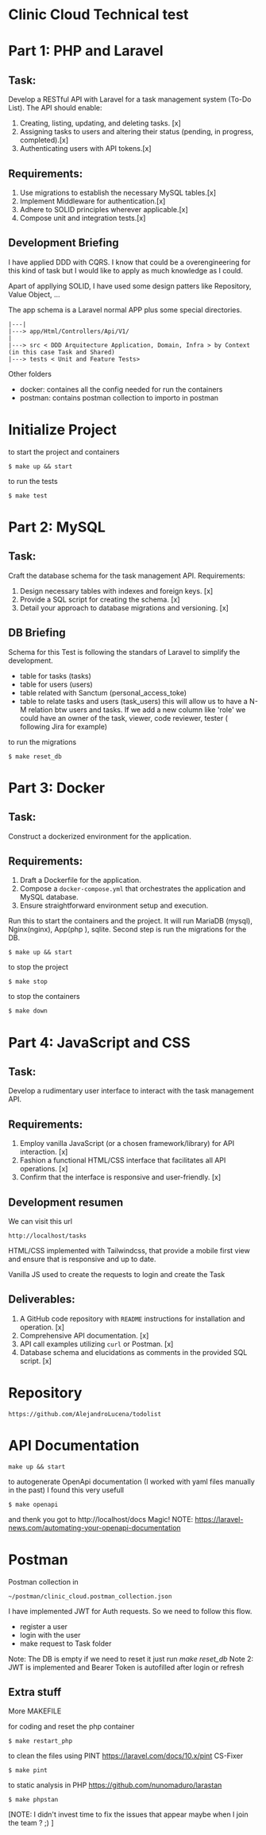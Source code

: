 # Clinic Cloud Technical test

# Part 1: PHP and Laravel

## Task:

Develop a RESTful API with Laravel for a task management system (To-Do List). The
API should enable:

1. Creating, listing, updating, and deleting tasks. [x]
2. Assigning tasks to users and altering their status (pending, in progress, completed).[x]
3. Authenticating users with API tokens.[x]

## Requirements:

1. Use migrations to establish the necessary MySQL tables.[x] 
2. Implement Middleware for authentication.[x] 
3. Adhere to SOLID principles wherever applicable.[x] 
4. Compose unit and integration tests.[x] 

## Development Briefing

I have applied DDD with CQRS. I know that could be a overengineering for this kind of task but I would like to apply as much knowledge as I could. 

Apart of appllying SOLID, I have used some design patters like Repository, Value Object, ...

The app schema is a Laravel normal APP plus some special directories.

```
|---|
|---> app/Html/Controllers/Api/V1/
|
|---> src < DDD Arquitecture Application, Domain, Infra > by Context (in this case Task and Shared)
|---> tests < Unit and Feature Tests>

```
Other folders

- docker: containes all the config needed for run the containers
- postman: contains postman collection to importo in postman

# Initialize Project
to start the project and containers
```
$ make up && start
```
to run the tests
```
$ make test
```

# Part 2: MySQL

## Task:

Craft the database schema for the task management API.
Requirements:

1. Design necessary tables with indexes and foreign keys. [x] 
2. Provide a SQL script for creating the schema. [x] 
3. Detail your approach to database migrations and versioning. [x] 

## DB Briefing

Schema for this Test is following the standars of Laravel to simplify the development.

- table for tasks (tasks)
- table for users (users)
- table related with Sanctum (personal_access_toke)
- table to relate tasks and users (task_users) this will allow us to have a N-M relation btw users and tasks. If we add a new column like 'role' we could have an owner of the task, viewer, code reviewer, tester ( following Jira for example)

to run the migrations
```
$ make reset_db
```

# Part 3: Docker

## Task:

Construct a dockerized environment for the application.

## Requirements:

1. Draft a Dockerfile for the application.
2. Compose a `docker-compose.yml` that orchestrates the application and MySQL database.
3. Ensure straightforward environment setup and execution.

Run this to start the containers and the project. It will  run MariaDB (mysql), Nginx(nginx), App(php
), sqlite. Second step is run the migrations for the DB.
```
$ make up && start
```
to stop the project
```
$ make stop
```
to stop the containers
```
$ make down
```

# Part 4: JavaScript and CSS

## Task:

Develop a rudimentary user interface to interact with the task management API.

## Requirements:

1. Employ vanilla JavaScript (or a chosen framework/library) for API interaction. [x]
2. Fashion a functional HTML/CSS interface that facilitates all API operations. [x]
3. Confirm that the interface is responsive and user-friendly. [x]

## Development resumen

We can visit this url
```
http://localhost/tasks
```

HTML/CSS implemented with Tailwindcss, that provide a mobile first view and ensure that is responsive and up to date.

Vanilla JS used to create the requests to login and create the Task

## Deliverables:

1. A GitHub code repository with `README` instructions for installation and operation. [x]
2. Comprehensive API documentation. [x]
3. API call examples utilizing `curl` or Postman. [x]
4. Database schema and elucidations as comments in the provided SQL script. [x]

# Repository
```
https://github.com/AlejandroLucena/todolist
```

# API Documentation
```
make up && start
```

to autogenerate OpenApi documentation (I worked with yaml files manually in the past) I found this very usefull
```
$ make openapi
```
and thenk you got to http://localhost/docs
Magic!
NOTE: https://laravel-news.com/automating-your-openapi-documentation

# Postman

Postman collection in

```
~/postman/clinic_cloud.postman_collection.json
```

I have implemented JWT for Auth requests. So we need to follow this flow.

- register a user
- login with the user
- make request to Task folder

Note: The DB is empty if we need to reset it just run *make reset_db*
Note 2: JWT is implemented and Bearer Token is autofilled after login or refresh

## Extra stuff

More MAKEFILE

for coding and reset the php container
```
$ make restart_php
```
to clean the files using PINT https://laravel.com/docs/10.x/pint CS-Fixer
```
$ make pint
```
to static analysis in PHP https://github.com/nunomaduro/larastan
```
$ make phpstan
```
[NOTE: I didn't invest time to fix the issues that appear maybe when I join the team ? ;) ]

